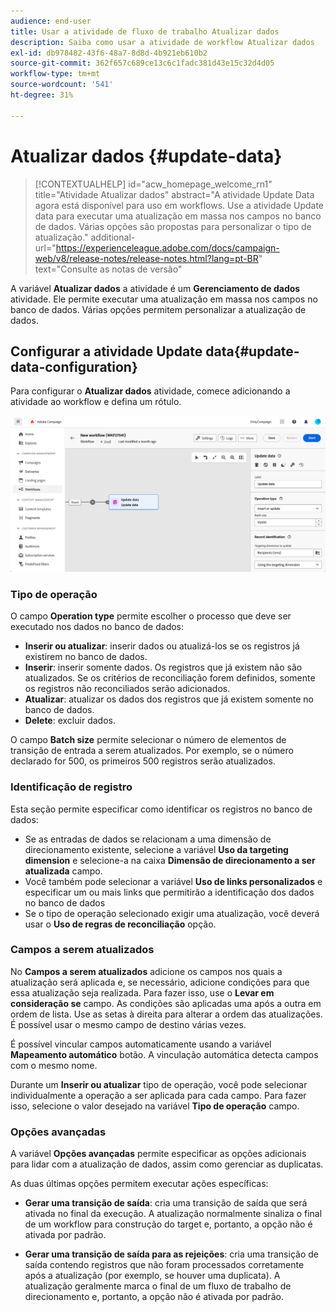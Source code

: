 ```yaml
---
audience: end-user
title: Usar a atividade de fluxo de trabalho Atualizar dados
description: Saiba como usar a atividade de workflow Atualizar dados
exl-id: db978482-43f6-48a7-8d8d-4b921eb610b2
source-git-commit: 362f657c689ce13c6c1fadc381d43e15c32d4d05
workflow-type: tm+mt
source-wordcount: '541'
ht-degree: 31%

---
```


# Atualizar dados {#update-data}


>[!CONTEXTUALHELP]
>id="acw_homepage_welcome_rn1"
>title="Atividade Atualizar dados"
>abstract="A atividade Update Data agora está disponível para uso em workflows. Use a atividade Update data para executar uma atualização em massa nos campos no banco de dados. Várias opções são propostas para personalizar o tipo de atualização."
>additional-url="https://experienceleague.adobe.com/docs/campaign-web/v8/release-notes/release-notes.html?lang=pt-BR" text="Consulte as notas de versão"



A variável **Atualizar dados** a atividade é um **Gerenciamento de dados** atividade. Ele permite executar uma atualização em massa nos campos no banco de dados. Várias opções permitem personalizar a atualização de dados.

<!--
The **Operation type** field lets you choose the process to be carried out on the data in the database. Select the first option to add data or update (it if it has already been added). You can also only add data, only update data, or delete data. Select the **Update and merge collections** to select a primary record to link duplicates to, and delete those duplicates safely

Specify how to identify the records in the database: if data relate to an existing targeting dimension, select the **Using the targeting dimension** option and select the targeting dimension and fields to update. Otherwise, specify one or more custom links to identify the data in the database, or direct use of reconciliation keys.

Select the fields to update and reconciliation settings. You can use the **Auto-mapping** option to automatically identify the fields to be updated.

The **Advanced options** section let you specify additional settings to manage data and duplicates.

Toggle the **Generate an outbound transition** option to add an outbound transition that will be activated at the end of the execution of the **Update data** activity. The update generally marks the end of a targeting workflow and therefore the option is not activated by default.

Toggle the **Generate an outbound transition for rejects** option to add an outbound transition containing records that have not been correctly processed after the update (for example if there is a duplicate). The update generally marks the end of a targeting workflow and therefore the option is not activated by default.
-->

## Configurar a atividade Update data{#update-data-configuration}

Para configurar o **Atualizar dados** atividade, comece adicionando a atividade ao workflow e defina um rótulo.

![](../assets/workflow-update-data.png)

### Tipo de operação

O campo **Operation type** permite escolher o processo que deve ser executado nos dados no banco de dados:

* **Inserir ou atualizar**: inserir dados ou atualizá-los se os registros já existirem no banco de dados.
* **Inserir**: inserir somente dados. Os registros que já existem não são atualizados. Se os critérios de reconciliação forem definidos, somente os registros não reconciliados serão adicionados.
* **Atualizar**: atualizar os dados dos registros que já existem somente no banco de dados.
* **Delete**: excluir dados.

O campo **Batch size** permite selecionar o número de elementos de transição de entrada a serem atualizados. Por exemplo, se o número declarado for 500, os primeiros 500 registros serão atualizados.

### Identificação de registro

Esta seção permite especificar como identificar os registros no banco de dados:

* Se as entradas de dados se relacionam a uma dimensão de direcionamento existente, selecione a variável **Uso da targeting dimension** e selecione-a na caixa **Dimensão de direcionamento a ser atualizada** campo.
* Você também pode selecionar a variável **Uso de links personalizados** e especificar um ou mais links que permitirão a identificação dos dados no banco de dados
* Se o tipo de operação selecionado exigir uma atualização, você deverá usar o **Uso de regras de reconciliação** opção.

### Campos a serem atualizados

No **Campos a serem atualizados** adicione os campos nos quais a atualização será aplicada e, se necessário, adicione condições para que essa atualização seja realizada. Para fazer isso, use o **Levar em consideração se** campo. As condições são aplicadas uma após a outra em ordem de lista. Use as setas à direita para alterar a ordem das atualizações. É possível usar o mesmo campo de destino várias vezes.

É possível vincular campos automaticamente usando a variável **Mapeamento automático** botão. A vinculação automática detecta campos com o mesmo nome.

Durante um **Inserir ou atualizar** tipo de operação, você pode selecionar individualmente a operação a ser aplicada para cada campo. Para fazer isso, selecione o valor desejado na variável **Tipo de operação** campo.

### Opções avançadas

A variável **Opções avançadas** permite especificar as opções adicionais para lidar com a atualização de dados, assim como gerenciar as duplicatas.

<!--
* **Disable automatic key management**
* **Disable audit**
* **Empty the destination value if the source value is empty**
* **Update all columns with matching names**
* **Ignore records which concern the same target**: only the first in the list of expressions will be considered
-->

As duas últimas opções permitem executar ações específicas:

* **Gerar uma transição de saída**: cria uma transição de saída que será ativada no final da execução. A atualização normalmente sinaliza o final de um workflow para construção do target e, portanto, a opção não é ativada por padrão.

* **Gerar uma transição de saída para as rejeições**: cria uma transição de saída contendo registros que não foram processados corretamente após a atualização (por exemplo, se houver uma duplicata). A atualização geralmente marca o final de um fluxo de trabalho de direcionamento e, portanto, a opção não é ativada por padrão.
